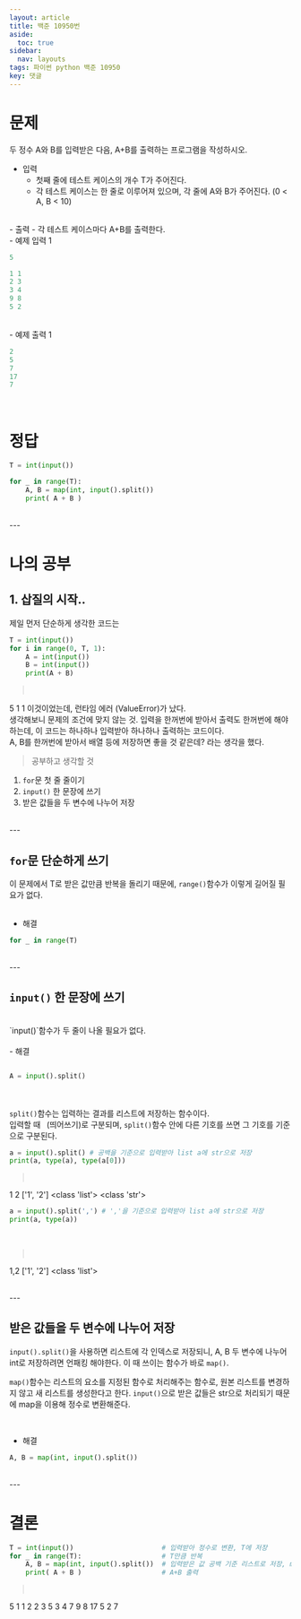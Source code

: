 ```yaml
---
layout: article
title: 백준 10950번
aside:
  toc: true
sidebar:
  nav: layouts
tags: 파이썬 python 백준 10950
key: 댓글
---
```


<head>
  <style>
    table.dataframe {
      white-space: normal;
      width: 100%;
      height: 240px;
      display: block;
      overflow: auto;
      font-family: Arial, sans-serif;
      font-size: 0.9rem;
      line-height: 20px;
      text-align: center;
      border: 0px !important;
    }

    table.dataframe th {
      text-align: center;
      font-weight: bold;
      padding: 8px;
    }

    table.dataframe td {
      text-align: center;
      padding: 8px;
    }

    table.dataframe tr:hover {
      background: #b8d1f3; 
    }

    .output_prompt {
      overflow: auto;
      font-size: 0.9rem;
      line-height: 1.45;
      border-radius: 0.3rem;
      -webkit-overflow-scrolling: touch;
      padding: 0.8rem;
      margin-top: 0;
      margin-bottom: 15px;
      font: 1rem Consolas, "Liberation Mono", Menlo, Courier, monospace;
      color: $code-text-color;
      border: solid 1px $border-color;
      border-radius: 0.3rem;
      word-break: normal;
      white-space: pre;
    }

  .dataframe tbody tr th:only-of-type {
      vertical-align: middle;
  }

  .dataframe tbody tr th {
      vertical-align: top;
  }

  .dataframe thead th {
      text-align: center !important;
      padding: 8px;
  }

  .page__content p {
      margin: 0 0 0px !important;
  }

  .page__content p > strong {
    font-size: 0.8rem !important;
  }

  </style>
</head>

# 문제

두 정수 A와 B를 입력받은 다음, A+B를 출력하는 프로그램을 작성하시오.
<br>
- 입력
  - 첫째 줄에 테스트 케이스의 개수 T가 주어진다.
  - 각 테스트 케이스는 한 줄로 이루어져 있으며, 각 줄에 A와 B가 주어진다. (0 < A, B < 10)
<br>
- 출력
  - 각 테스트 케이스마다 A+B를 출력한다.
<br>
- 예제 입력 1 

```python
5

1 1
2 3
3 4
9 8
5 2
```
<br>
- 예제 출력 1 

```python
2
5
7
17
7
```

<br>


# 정답

```python
T = int(input())

for _ in range(T):
    A, B = map(int, input().split())
    print( A + B )
```



<br>
---
<br>



# 나의 공부

## 1. 삽질의 시작..


제일 먼저 단순하게 생각한 코드는



```python
T = int(input())
for i in range(0, T, 1):
    A = int(input())
    B = int(input())
    print(A + B)
```

> <pre>
  5
  1 1
</pre>
이것이었는데, 런타임 에러 (ValueError)가 났다.
<br>
생각해보니 문제의 조건에 맞지 않는 것. 입력을 한꺼번에 받아서 출력도 한꺼번에 해야 하는데, 이 코드는 하나하나 입력받아 하나하나 출력하는 코드이다.
<br>
A, B를 한꺼번에 받아서 배열 등에 저장하면 좋을 것 같은데? 라는 생각을 했다.


> 공부하고 생각할 것
   1. `for`문 첫 줄 줄이기
   2. `input()` 한 문장에 쓰기
   3. 받은 값들을 두 변수에 나누어 저장


<br>
---
<br>



## `for`문 단순하게 쓰기



이 문제에서 T로 받은 값만큼 반복을 돌리기 때문에, `range()`함수가 이렇게 길어질 필요가 없다.
<br><br>
- 해결

```python
for _ in range(T)
```



<br>
---
<br>




## `input()` 한 문장에 쓰기
<br>
`input()`함수가 두 줄이 나올 필요가 없다.
<br><br>
- 해결

```python

A = input().split()

```

<br><br>
`split()`함수는 입력하는 결과를 리스트에 저장하는 함수이다.
<br>
입력할 때 ` `(띄어쓰기)로 구분되며, `split()`함수 안에 다른 기호를 쓰면 그 기호를 기준으로 구분된다.



```python
a = input().split() # 공백을 기준으로 입력받아 list a에 str으로 저장
print(a, type(a), type(a[0]))
```

> <pre>
  1 2
  ['1', '2'] <class 'list'> <class 'str'>
</pre>

```python
a = input().split(',') # ','을 기준으로 입력받아 list a에 str으로 저장
print(a, type(a))
```
<br>

> <pre>
  1,2
  ['1', '2'] <class 'list'>
</pre>


<br>
---
<br>


## 받은 값들을 두 변수에 나누어 저장



`input().split()`을 사용하면 리스트에 각 인덱스로 저장되니, A, B 두 변수에 나누어 int로 저장하려면 언패킹 해야한다.
이 때 쓰이는 함수가 바로 `map()`.
<br>

`map()`함수는 리스트의 요소를 지정된 함수로 처리해주는 함수로, 원본 리스트를 변경하지 않고 새 리스트를 생성한다고 한다. `input()`으로 받은 값들은 str으로 처리되기 때문에 map을 이용해 정수로 변환해준다.

<br>

- 해결

```python
A, B = map(int, input().split())
```



<br>
---
<br>




# 결론
```python
T = int(input())                      # 입력받아 정수로 변환, T에 저장
for _ in range(T):                    # T만큼 반복
    A, B = map(int, input().split())  # 입력받은 값 공백 기준 리스트로 저장, map으로 정수로 변환, A, B에 저장
    print( A + B )                    # A+B 출력
```

> <pre>
  5
  1 1
  2
  2 3
  5
  3 4
  7
  9 8
  17
  5 2
  7
</pre>